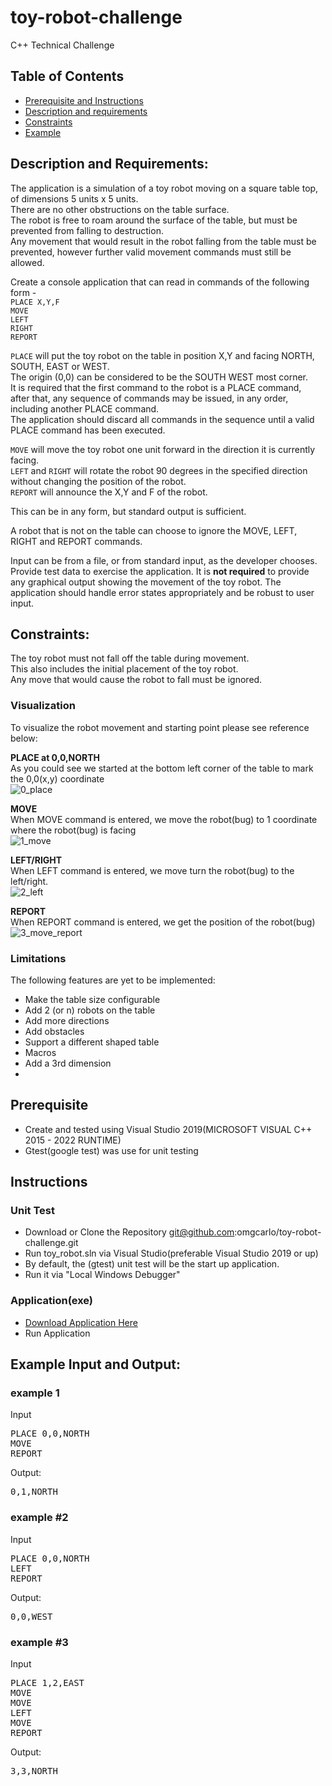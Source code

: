# toy-robot-challenge
C++ Technical Challenge
## Table of Contents  
* [Prerequisite and Instructions](#prerequisite)  
* [Description and requirements](#description)  
* [Constraints](#constraints)  
* [Example](#example)  


<a name="description"/>

## Description and Requirements:
The application is a simulation of a toy robot moving on a square table top, of dimensions 5 units x 5 units.<br/>
There are no other obstructions on the table surface.<br/>
The robot is free to roam around the surface of the table, but must be prevented from falling to destruction.<br/>
Any movement that would result in the robot falling from the table must be prevented, however further valid movement commands must still be allowed. <br/>

Create a console application that can read in commands of the following form - <br/>
`PLACE X,Y,F`<br/>
`MOVE`<br/>
`LEFT`<br/>
`RIGHT` <br/>
`REPORT`<br/>

`PLACE` will put the toy robot on the table in position X,Y and facing NORTH, SOUTH, EAST or WEST. <br/>
The origin (0,0) can be considered to be the SOUTH WEST most corner. <br/>
It is required that the first command to the robot is a PLACE command, <br/>
after that, any sequence of commands may be issued, in any order, including another PLACE command. <br/>
The application should discard all commands in the sequence until a valid PLACE command has been executed. <br/>

`MOVE` will move the toy robot one unit forward in the direction it is currently facing.<br/>
`LEFT` and `RIGHT` will rotate the robot 90 degrees in the specified direction without changing the position of the robot. <br/>
`REPORT` will announce the X,Y and F of the robot. <br/>

This can be in any form, but standard output is sufficient. <br/>

A robot that is not on the table can choose to ignore the MOVE, LEFT, RIGHT and REPORT commands. 

Input can be from a file, or from standard input, as the developer chooses. 
Provide test data to exercise the application. 
It is **not required** to provide any graphical output showing the movement of the toy robot. 
The application should handle error states appropriately and be robust to user input.

<a name="constraints"/>

## Constraints: 
The toy robot must not fall off the table during movement.<br/> 
This also includes the initial placement of the toy robot. <br/>
Any move that would cause the robot to fall must be ignored.<br/>

### Visualization
To visualize the robot movement and starting point please see reference below:

**PLACE at 0,0,NORTH**<br/>
As you could see we started at the bottom left corner of the table to mark the 0,0(x,y) coordinate<br/>
![0_place](https://user-images.githubusercontent.com/13585907/171349681-9fbae0f6-2255-47ea-be05-2aa77e53e09c.PNG)

**MOVE**<br/>
When MOVE command is entered, we move the robot(bug) to 1 coordinate where the robot(bug) is facing<br/>
![1_move](https://user-images.githubusercontent.com/13585907/171349691-ab8f1205-0914-4c2d-8701-5db7869ba764.PNG)

**LEFT/RIGHT**<br/>
When LEFT command is entered, we move turn the robot(bug) to the left/right.<br/>
![2_left](https://user-images.githubusercontent.com/13585907/171349723-3d81b11e-2df5-4eff-a636-25142e8d2123.PNG)

**REPORT**<br/>
When REPORT command is entered, we get the position of the robot(bug)<br/>
![3_move_report](https://user-images.githubusercontent.com/13585907/171349731-23da5053-7a16-465f-a975-61aa9cfda006.PNG)

### Limitations

The following features are yet to be implemented:

* Make the table size configurable
* Add 2 (or n) robots on the table
* Add more directions
* Add obstacles
* Support a different shaped table
* Macros
* Add a 3rd dimension
* 
<a name="prerequisite"/>

## Prerequisite
* Create and tested using Visual Studio 2019(MICROSOFT VISUAL C++ 2015 - 2022 RUNTIME)
* Gtest(google test) was use for unit testing

## Instructions
### Unit Test
* Download or Clone the Repository git@github.com:omgcarlo/toy-robot-challenge.git
* Run toy_robot.sln via Visual Studio(preferable Visual Studio 2019 or up)
* By default, the (gtest) unit test will be the start up application. 
* Run it via "Local Windows Debugger"
### Application(exe)
* [Download Application Here](https://github.com/omgcarlo/toy-robot-challenge/releases/tag/basic_feature)
* Run Application

<a name="example"/>

## Example Input and Output: 
### example 1
Input
<pre>
PLACE 0,0,NORTH 
MOVE 
REPORT 
</pre>
Output: 
<pre>
0,1,NORTH 
</pre>
### example #2
Input
<pre>
PLACE 0,0,NORTH 
LEFT 
REPORT 
</pre>
Output: 
<pre>
0,0,WEST 
</pre>
### example #3
Input
<pre>
PLACE 1,2,EAST 
MOVE 
MOVE 
LEFT 
MOVE 
REPORT 
</pre>
Output: 
<pre>
3,3,NORTH
